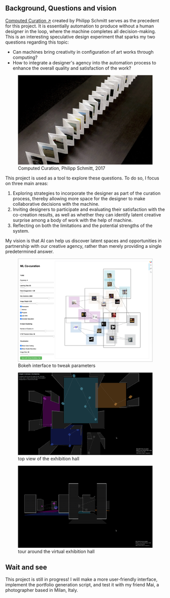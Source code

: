 ## Background, Questions and vision

[Computed Curation ↗](https://philippschmitt.com/work/computed-curation) created by Philipp Schmitt serves as the precedent for this project. It is essentially automation to produce without a human designer in the loop, where the machine completes all decision-making. This is an interesting speculative design experiment that sparks my two questions regarding this topic:

- Can machines bring creativity in configuration of art works through computing?
- How to integrate a designer's agency into the automation process to enhance the overall quality and satisfaction of the work?



<figure>
<img src="precedent.jpg">
<figcaption>Computed Curation, Philipp Schmitt, 2017</figcaption>
</figure>

This project is used as a tool to explore these questions. To do so, I focus on three main areas:

1. Exploring strategies to incorporate the designer as part of the curation process, thereby allowing more space for the designer to make collaborative decisions with the machine.
2. Inviting designers to participate and evaluating their satisfaction with the co-creation results, as well as whether they can identify latent creative surprise among a body of work with the help of machine.
3. Reflecting on both the limitations and the potential strengths of the system.

My vision is that AI can help us discover latent spaces and opportunities in partnership with our creative agency, rather than merely providing a single predetermined answer.

<figure>
<img src="bok.jpg">
<figcaption>Bokeh interface to tweak parameters</figcaption>
</figure>

<figure>
<img src="topview.png">
<figcaption>top view of the exhibition hall</figcaption>
</figure>

<figure>
<img src="navi.gif">
<figcaption>tour around the virtual exhibition hall</figcaption>
</figure>

## Wait and see

This project is still in progress! I will make a more user-friendly interface, implement the portfolio generation script, and test it with my friend Mai, a photographer based in Milan, Italy.
